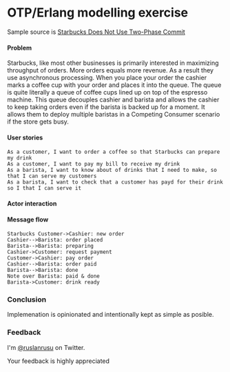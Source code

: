 # OTP/Erlang modelling exercise

Sample source is [Starbucks Does Not Use Two-Phase Commit][1]


  [1]: http://google.comhttp://www.enterpriseintegrationpatterns.com/ramblings/18_starbucks.html  

#### Problem

Starbucks, like most other businesses is primarily interested in maximizing throughput of orders. More orders equals more revenue. As a result they use asynchronous processing. When you place your order the cashier marks a coffee cup with your order and places it into the queue. The queue is quite literally a queue of coffee cups lined up on top of the espresso machine. This queue decouples cashier and barista and allows the cashier to keep taking orders even if the barista is backed up for a moment. It allows them to deploy multiple baristas in a Competing Consumer scenario if the store gets busy.

#### User stories

	As a customer, I want to order a coffee so that Starbucks can prepare my drink
	As a customer, I want to pay my bill to receive my drink
	As a barista, I want to know about of drinks that I need to make, so that I can serve my customers
	As a barista, I want to check that a customer has payd for their drink so I that I can serve it

#### Actor interaction 


#### Message flow 

	Starbucks Customer->Cashier: new order 
	Cashier-->Barista: order placed 
	Barista-->Barista: preparing 
	Cashier->Customer: request payment 
	Customer->Cashier: pay order 
	Cashier-->Barista: order paid 
	Barista-->Barista: done 
	Note over Barista: paid & done 
	Barista->Customer: drink ready


### Conclusion

Implemenation is opinionated and intentionally kept as simple as posible.

### Feedback

I'm [@ruslanrusu](http://twitter.com/ruslanrusu) on Twitter.

Your feedback is highly appreciated